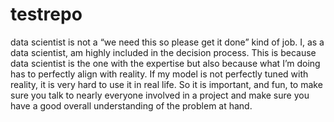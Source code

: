 # testrepo

data scientist is not a “we need this so please get it done” kind of job. I, as a data scientist, am highly included in the decision process. This is because data scientist is the one with the expertise but also because what I’m doing has to perfectly align with reality. If my model is not perfectly tuned with reality, it is very hard to use it in real life. So it is important, and fun, to make sure you talk to nearly everyone involved in a project and make sure you have a good overall understanding of the problem at hand.
